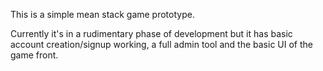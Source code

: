 This is a simple mean stack game prototype.

Currently it's in a rudimentary phase of development but it has basic account creation/signup working, a full admin tool and the basic UI of the game front.
